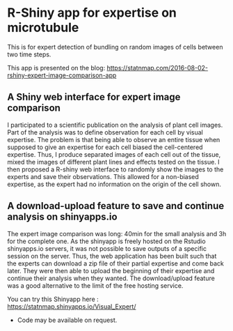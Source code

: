# R-Shiny app for expertise on microtubule
This is for expert detection of bundling on random images of cells between two time steps.

This app is presented on the blog: <https://statnmap.com/2016-08-02-rshiny-expert-image-comparison-app>

## A Shiny web interface for expert image comparison

I participated to a scientific publication on the analysis of plant cell images. Part of the analysis was to define observation for each cell by visual expertise. The problem is that being able to observe an entire tissue when supposed to give an expertise for each cell biased the cell-centered expertise.
Thus, I produce separated images of each cell out of the tissue, mixed the images of different plant lines and effects tested on the tissue. I then proposed a R-shiny web interface to randomly show the images to the experts and save their observations. This allowed for a non-biased expertise, as the expert had no information on the origin of the cell shown.

## A download-upload feature to save and continue analysis on shinyapps.io

The expert image comparison was long: 40min for the small analysis and 3h for the complete one. As the shinyapp is freely hosted on the Rstudio shinyapps.io servers, it was not possible to save outputs of a specific session on the server. Thus, the web application has been built such that the experts can download a zip file of their partial expertise and come back later. They were then able to upload the beginning of their expertise and continue their analysis when they wanted. The download/upload feature was a good alternative to the limit of the free hosting service.

You can try this Shinyapp here :
https://statnmap.shinyapps.io/Visual_Expert/
* Code may be available on request.
